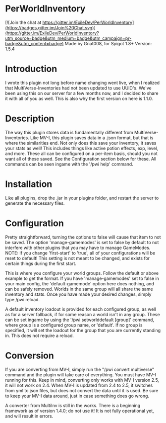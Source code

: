 PerWorldInventory
=================

[![Join the chat at https://gitter.im/ExileDev/PerWorldInventory](https://badges.gitter.im/Join%20Chat.svg)](https://gitter.im/ExileDev/PerWorldInventory?utm_source=badge&utm_medium=badge&utm_campaign=pr-badge&utm_content=badge)
Made by Gnat008, for Spigot 1.8+
Version: 1.5.4

Introduction
=================
I wrote this plugin not long before name changing went live, when I realized that MultiVerse-Inventories had not been updated to use UUID's. We've been using this on our server for a few months now, and I decided to share it with all of you as well. This is also why the first version on here is 1.1.0.

Description
=================
The way this plugin stores data is fundamentally different from MultiVerse-Inventories. Like MV-I, this plugin saves data in a .json format, but that is where the similarities end. Not only does this save your inventory, it saves your stats as well! This includes things like active potion effects, exp, level, and more. These all can be configured on a per-item basis, should you not want all of these saved. See the Configuration section below for these. All commands can be seen ingame with the '/pwi help' command.

Installation
=================
Like all plugins, drop the .jar in your plugins folder, and restart the server to generate the necessary files.

Configuration
=================
Pretty straightforward, turning the options to false will cause that item to not be saved. The option 'manage-gamemodes' is set to false by default to not interfere with other plugins that you may have to manage GameModes.
NOTE: If you change 'first-start' to 'true', all of your configurations will be reset to default! This setting is not meant to be changed, and exists for certain things during the first start.


This is where you configure your world groups. Follow the default or above example to get the format. If you have 'manage-gamemodes' set to false in your main config, the 'default-gamemode' option here does nothing, and can be safely removed. Worlds in the same group will all share the same inventory and stats.
Once you have made your desired changes, simply type /pwi reload.

A default inventory loadout is provided for each configured group, as well as for a server fallback, if for some reason a world isn't in any group. These can be set ingame by using the '/pwi setworlddefault [group]' command, where group is a configured group name, or 'default'. If no group is specified, it will set the loadout for the group that you are currently standing in. This does not require a reload.

Conversion
=================
If you are converting from MV-I, simply run the "/pwi convert multiverse" command and the plugin will take care of everything. You must have MV-I running for this. Keep in mind, converting only works with MV-I version 2.5, it will not work on 2.4. When MV-I is updated from 2.4 to 2.5, it switches from yml to json files, but does not convert the data until it is used. Be sure to keep your MV-I data around, just in case something does go wrong.

 A converter from MultiInv is still in the works. There is a beginning framework as of version 1.4.0; do not use it! It is not fully operational yet, and will result in errors.
